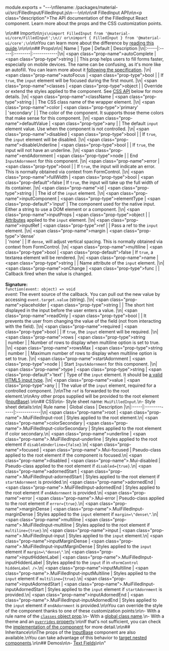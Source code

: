 module.exports = "---\nfilename: /packages/material-ui/src/FilledInput/FilledInput.js\n---\n\n<!--- This documentation is automatically generated, do not try to edit it. -->\n\n# FilledInput API\n\n<p class=\"description\">The API documentation of the FilledInput React component. Learn more about the props and the CSS customization points.</p>\n\n## Import\n\n```js\nimport FilledInput from '@material-ui/core/FilledInput';\n// or\nimport { FilledInput } from '@material-ui/core';\n```\n\nYou can learn more about the difference by [reading this guide](/guides/minimizing-bundle-size/).\n\n\n\n## Props\n\n| Name | Type | Default | Description |\n|:-----|:-----|:--------|:------------|\n| <span class=\"prop-name\">autoComplete</span> | <span class=\"prop-type\">string</span> |  | This prop helps users to fill forms faster, especially on mobile devices. The name can be confusing, as it's more like an autofill. You can learn more about it [following the specification](https://html.spec.whatwg.org/multipage/form-control-infrastructure.html#autofill). |\n| <span class=\"prop-name\">autoFocus</span> | <span class=\"prop-type\">bool</span> |  | If `true`, the `input` element will be focused during the first mount. |\n| <span class=\"prop-name\">classes</span> | <span class=\"prop-type\">object</span> |  | Override or extend the styles applied to the component. See [CSS API](#css) below for more details. |\n| <span class=\"prop-name\">className</span> | <span class=\"prop-type\">string</span> |  | The CSS class name of the wrapper element. |\n| <span class=\"prop-name\">color</span> | <span class=\"prop-type\">'primary'<br>&#124;&nbsp;'secondary'</span> |  | The color of the component. It supports those theme colors that make sense for this component. |\n| <span class=\"prop-name\">defaultValue</span> | <span class=\"prop-type\">any</span> |  | The default `input` element value. Use when the component is not controlled. |\n| <span class=\"prop-name\">disabled</span> | <span class=\"prop-type\">bool</span> |  | If `true`, the `input` element will be disabled. |\n| <span class=\"prop-name\">disableUnderline</span> | <span class=\"prop-type\">bool</span> |  | If `true`, the input will not have an underline. |\n| <span class=\"prop-name\">endAdornment</span> | <span class=\"prop-type\">node</span> |  | End `InputAdornment` for this component. |\n| <span class=\"prop-name\">error</span> | <span class=\"prop-type\">bool</span> |  | If `true`, the input will indicate an error. This is normally obtained via context from FormControl. |\n| <span class=\"prop-name\">fullWidth</span> | <span class=\"prop-type\">bool</span> | <span class=\"prop-default\">false</span> | If `true`, the input will take up the full width of its container. |\n| <span class=\"prop-name\">id</span> | <span class=\"prop-type\">string</span> |  | The id of the `input` element. |\n| <span class=\"prop-name\">inputComponent</span> | <span class=\"prop-type\">elementType</span> | <span class=\"prop-default\">'input'</span> | The component used for the native input. Either a string to use a DOM element or a component. |\n| <span class=\"prop-name\">inputProps</span> | <span class=\"prop-type\">object</span> |  | [Attributes](https://developer.mozilla.org/en-US/docs/Web/HTML/Element/input#Attributes) applied to the `input` element. |\n| <span class=\"prop-name\">inputRef</span> | <span class=\"prop-type\">ref</span> |  | Pass a ref to the `input` element. |\n| <span class=\"prop-name\">margin</span> | <span class=\"prop-type\">'dense'<br>&#124;&nbsp;'none'</span> |  | If `dense`, will adjust vertical spacing. This is normally obtained via context from FormControl. |\n| <span class=\"prop-name\">multiline</span> | <span class=\"prop-type\">bool</span> | <span class=\"prop-default\">false</span> | If `true`, a textarea element will be rendered. |\n| <span class=\"prop-name\">name</span> | <span class=\"prop-type\">string</span> |  | Name attribute of the `input` element. |\n| <span class=\"prop-name\">onChange</span> | <span class=\"prop-type\">func</span> |  | Callback fired when the value is changed.<br><br>**Signature:**<br>`function(event: object) => void`<br>*event:* The event source of the callback. You can pull out the new value by accessing `event.target.value` (string). |\n| <span class=\"prop-name\">placeholder</span> | <span class=\"prop-type\">string</span> |  | The short hint displayed in the input before the user enters a value. |\n| <span class=\"prop-name\">readOnly</span> | <span class=\"prop-type\">bool</span> |  | It prevents the user from changing the value of the field (not from interacting with the field). |\n| <span class=\"prop-name\">required</span> | <span class=\"prop-type\">bool</span> |  | If `true`, the `input` element will be required. |\n| <span class=\"prop-name\">rows</span> | <span class=\"prop-type\">string<br>&#124;&nbsp;number</span> |  | Number of rows to display when multiline option is set to true. |\n| <span class=\"prop-name\">rowsMax</span> | <span class=\"prop-type\">string<br>&#124;&nbsp;number</span> |  | Maximum number of rows to display when multiline option is set to true. |\n| <span class=\"prop-name\">startAdornment</span> | <span class=\"prop-type\">node</span> |  | Start `InputAdornment` for this component. |\n| <span class=\"prop-name\">type</span> | <span class=\"prop-type\">string</span> | <span class=\"prop-default\">'text'</span> | Type of the `input` element. It should be [a valid HTML5 input type](https://developer.mozilla.org/en-US/docs/Web/HTML/Element/input#Form_%3Cinput%3E_types). |\n| <span class=\"prop-name\">value</span> | <span class=\"prop-type\">any</span> |  | The value of the `input` element, required for a controlled component. |\n\nThe `ref` is forwarded to the root element.\n\nAny other props supplied will be provided to the root element ([InputBase](/api/input-base/)).\n\n## CSS\n\n- Style sheet name: `MuiFilledInput`.\n- Style sheet details:\n\n| Rule name | Global class | Description |\n|:-----|:-------------|:------------|\n| <span class=\"prop-name\">root</span> | <span class=\"prop-name\">.MuiFilledInput-root</span> | Styles applied to the root element.\n| <span class=\"prop-name\">colorSecondary</span> | <span class=\"prop-name\">.MuiFilledInput-colorSecondary</span> | Styles applied to the root element if color secondary.\n| <span class=\"prop-name\">underline</span> | <span class=\"prop-name\">.MuiFilledInput-underline</span> | Styles applied to the root element if `disableUnderline={false}`.\n| <span class=\"prop-name\">focused</span> | <span class=\"prop-name\">.Mui-focused</span> | Pseudo-class applied to the root element if the component is focused.\n| <span class=\"prop-name\">disabled</span> | <span class=\"prop-name\">.Mui-disabled</span> | Pseudo-class applied to the root element if `disabled={true}`.\n| <span class=\"prop-name\">adornedStart</span> | <span class=\"prop-name\">.MuiFilledInput-adornedStart</span> | Styles applied to the root element if `startAdornment` is provided.\n| <span class=\"prop-name\">adornedEnd</span> | <span class=\"prop-name\">.MuiFilledInput-adornedEnd</span> | Styles applied to the root element if `endAdornment` is provided.\n| <span class=\"prop-name\">error</span> | <span class=\"prop-name\">.Mui-error</span> | Pseudo-class applied to the root element if `error={true}`.\n| <span class=\"prop-name\">marginDense</span> | <span class=\"prop-name\">.MuiFilledInput-marginDense</span> | Styles applied to the `input` element if `margin=\"dense\"`.\n| <span class=\"prop-name\">multiline</span> | <span class=\"prop-name\">.MuiFilledInput-multiline</span> | Styles applied to the root element if `multiline={true}`.\n| <span class=\"prop-name\">input</span> | <span class=\"prop-name\">.MuiFilledInput-input</span> | Styles applied to the `input` element.\n| <span class=\"prop-name\">inputMarginDense</span> | <span class=\"prop-name\">.MuiFilledInput-inputMarginDense</span> | Styles applied to the `input` element if `margin=\"dense\"`.\n| <span class=\"prop-name\">inputHiddenLabel</span> | <span class=\"prop-name\">.MuiFilledInput-inputHiddenLabel</span> | Styles applied to the `input` if in `<FormControl hiddenLabel />`.\n| <span class=\"prop-name\">inputMultiline</span> | <span class=\"prop-name\">.MuiFilledInput-inputMultiline</span> | Styles applied to the `input` element if `multiline={true}`.\n| <span class=\"prop-name\">inputAdornedStart</span> | <span class=\"prop-name\">.MuiFilledInput-inputAdornedStart</span> | Styles applied to the `input` element if `startAdornment` is provided.\n| <span class=\"prop-name\">inputAdornedEnd</span> | <span class=\"prop-name\">.MuiFilledInput-inputAdornedEnd</span> | Styles applied to the `input` element if `endAdornment` is provided.\n\nYou can override the style of the component thanks to one of these customization points:\n\n- With a rule name of the [`classes` object prop](/customization/components/#overriding-styles-with-classes).\n- With a [global class name](/customization/components/#overriding-styles-with-global-class-names).\n- With a theme and an [`overrides` property](/customization/globals/#css).\n\nIf that's not sufficient, you can check the [implementation of the component](https://github.com/Foso/material-ui/blob/master/packages/material-ui/src/FilledInput/FilledInput.js) for more detail.\n\n## Inheritance\n\nThe props of the [InputBase](/api/input-base/) component are also available.\nYou can take advantage of this behavior to [target nested components](/guides/api/#spread).\n\n## Demos\n\n- [Text Fields](/components/text-fields/)\n\n"